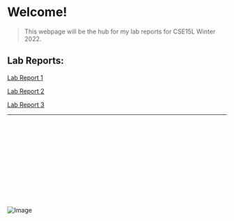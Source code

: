 # Welcome! 

> This webpage will be the hub for my lab reports for CSE15L Winter 2022. 

## Lab Reports: 
[Lab Report 1](https://mramada22.github.io/cse15l-lab-reports/lab-report-1-week-2.html)

[Lab Report 2](https://mramada22.github.io/cse15l-lab-reports/lab-report-2)

[Lab Report 3](https://mramada22.github.io/cse15l-lab-reports/lab-report-3-week-6)

---
```














```

![Image](https://www.rd.com/wp-content/uploads/2020/11/GettyImages-889552354-e1606774439626.jpg)
